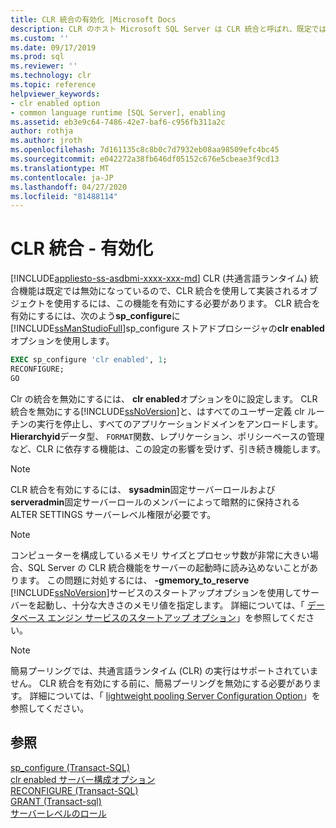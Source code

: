 ```yaml
---
title: CLR 統合の有効化 |Microsoft Docs
description: CLR のホスト Microsoft SQL Server は CLR 統合と呼ばれ、既定では無効になっています。 CLR 統合を有効にするには、sp_configure ストアドプロシージャを使用します。
ms.custom: ''
ms.date: 09/17/2019
ms.prod: sql
ms.reviewer: ''
ms.technology: clr
ms.topic: reference
helpviewer_keywords:
- clr enabled option
- common language runtime [SQL Server], enabling
ms.assetid: eb3e9c64-7486-42e7-baf6-c956fb311a2c
author: rothja
ms.author: jroth
ms.openlocfilehash: 7d161135c8c8b0c7d7932eb08aa98509efc4bc45
ms.sourcegitcommit: e042272a38fb646df05152c676e5cbeae3f9cd13
ms.translationtype: MT
ms.contentlocale: ja-JP
ms.lasthandoff: 04/27/2020
ms.locfileid: "81488114"
---
```

# <a name="clr-integration---enabling"></a>CLR 統合 - 有効化
[!INCLUDE[appliesto-ss-asdbmi-xxxx-xxx-md](../../includes/appliesto-ss-asdbmi-xxxx-xxx-md.md)]
  CLR (共通言語ランタイム) 統合機能は既定では無効になっているので、CLR 統合を使用して実装されるオブジェクトを使用するには、この機能を有効にする必要があります。 CLR 統合を有効にするには、次のよう**sp_configure**に[!INCLUDE[ssManStudioFull](../../includes/ssmanstudiofull-md.md)]sp_configure ストアドプロシージャの**clr enabled**オプションを使用します。  
  
```sql  
EXEC sp_configure 'clr enabled', 1;  
RECONFIGURE;  
GO  
```  
  
 Clr の統合を無効にするには、 **clr enabled**オプションを0に設定します。 CLR 統合を無効にする[!INCLUDE[ssNoVersion](../../includes/ssnoversion-md.md)]と、はすべてのユーザー定義 clr ルーチンの実行を停止し、すべてのアプリケーションドメインをアンロードします。 **Hierarchyid**データ型、 `FORMAT`関数、レプリケーション、ポリシーベースの管理など、CLR に依存する機能は、この設定の影響を受けず、引き続き機能します。
  
> [!NOTE]  
>  CLR 統合を有効にするには、 **sysadmin**固定サーバーロールおよび**serveradmin**固定サーバーロールのメンバーによって暗黙的に保持される ALTER SETTINGS サーバーレベル権限が必要です。  
  
> [!NOTE]  
>  コンピューターを構成しているメモリ サイズとプロセッサ数が非常に大きい場合、SQL Server の CLR 統合機能をサーバーの起動時に読み込めないことがあります。 この問題に対処するには、 **-gmemory_to_reserve** [!INCLUDE[ssNoVersion](../../includes/ssnoversion-md.md)]サービスのスタートアップオプションを使用してサーバーを起動し、十分な大きさのメモリ値を指定します。 詳細については、「 [データベース エンジン サービスのスタートアップ オプション](../../database-engine/configure-windows/database-engine-service-startup-options.md)」を参照してください。  
  
> [!NOTE]  
>  簡易プーリングでは、共通言語ランタイム (CLR) の実行はサポートされていません。 CLR 統合を有効にする前に、簡易プーリングを無効にする必要があります。 詳細については、「 [lightweight pooling Server Configuration Option](../../database-engine/configure-windows/lightweight-pooling-server-configuration-option.md)」を参照してください。  
  
## <a name="see-also"></a>参照  
 [sp_configure &#40;Transact-SQL&#41;](../../relational-databases/system-stored-procedures/sp-configure-transact-sql.md)   
 [clr enabled サーバー構成オプション](../../database-engine/configure-windows/clr-enabled-server-configuration-option.md)   
 [RECONFIGURE &#40;Transact-SQL&#41;](../../t-sql/language-elements/reconfigure-transact-sql.md)   
 [GRANT &#40;Transact-sql&#41;](../../t-sql/statements/grant-transact-sql.md)   
 [サーバーレベルのロール](../../relational-databases/security/authentication-access/server-level-roles.md)  
  
  
